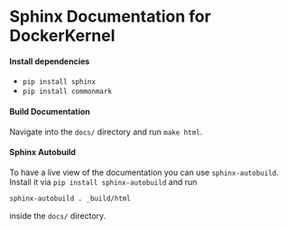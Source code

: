 # Sphinx Documentation for DockerKernel

#### Install dependencies

- `pip install sphinx`
- `pip install commonmark`

#### Build Documentation

Navigate into the `docs/` directory and run `make html`.

#### Sphinx Autobuild

To have a live view of the documentation you can use `sphinx-autobuild`.
Install it via `pip install sphinx-autobuild` and run

```bash
sphinx-autobuild . _build/html
```

inside the `docs/` directory.
